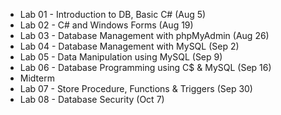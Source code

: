 - Lab 01 - Introduction to DB, Basic C# (Aug 5)
- Lab 02 - C# and Windows Forms (Aug 19)
- Lab 03 - Database Management with phpMyAdmin (Aug 26)
- Lab 04 - Database Management with MySQL (Sep 2)
- Lab 05 - Data Manipulation using MySQL (Sep 9)
- Lab 06 - Database Programming using C$ & MySQL (Sep 16)
- Midterm
- Lab 07 - Store Procedure, Functions & Triggers (Sep 30)
- Lab 08 - Database Security (Oct 7)